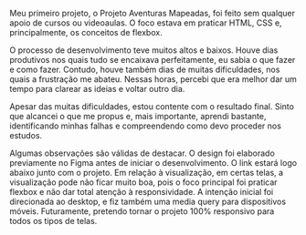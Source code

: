 Meu primeiro projeto, o Projeto Aventuras Mapeadas, foi feito sem qualquer apoio de cursos ou videoaulas. O foco estava em praticar HTML, CSS e, principalmente, os conceitos de flexbox.

O processo de desenvolvimento teve muitos altos e baixos. Houve dias produtivos nos quais tudo se encaixava perfeitamente, eu sabia o que fazer e como fazer. Contudo, houve também dias de muitas dificuldades, nos quais a frustração me abateu. Nessas horas, percebi que era melhor dar um tempo para clarear as ideias e voltar outro dia.

Apesar das muitas dificuldades, estou contente com o resultado final. Sinto que alcancei o que me propus e, mais importante, aprendi bastante, identificando minhas falhas e compreendendo como devo proceder nos estudos.

Algumas observações são válidas de destacar. O design foi elaborado previamente no Figma antes de iniciar o desenvolvimento. O link estará logo abaixo junto com o projeto. Em relação à visualização, em certas telas, a visualização pode não ficar muito boa, pois o foco principal foi praticar flexbox e não dar total atenção à responsividade. A intenção inicial foi direcionada ao desktop, e fiz também uma media query para dispositivos móveis. Futuramente, pretendo tornar o projeto 100% responsivo para todos os tipos de telas.

<a href="https://matheus-zordan.github.io/projeto-aventuras-mapeadas/"></a>
 
